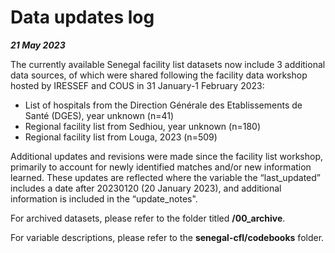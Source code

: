 # Data updates log

_**21 May 2023**_

The currently available Senegal facility list datasets now include 3 additional data sources, of which were shared following the facility data workshop hosted by IRESSEF and COUS in 31 January-1 February 2023:
- List of hospitals from the Direction Générale des Etablissements de Santé (DGES), year unknown (n=41)
- Regional facility list from Sedhiou, year unknown (n=180) 
- Regional facility list from Louga, 2023 (n=509)

Additional updates and revisions were made since the facility list workshop, primarily to account for newly identified matches and/or new information learned. These updates are reflected where the variable the “last_updated” includes a date after 20230120 (20 January 2023), and additional information is included in the “update_notes".

For archived datasets, please refer to the folder titled **/00_archive**.

For variable descriptions, please refer to the **senegal-cfl/codebooks** folder.
